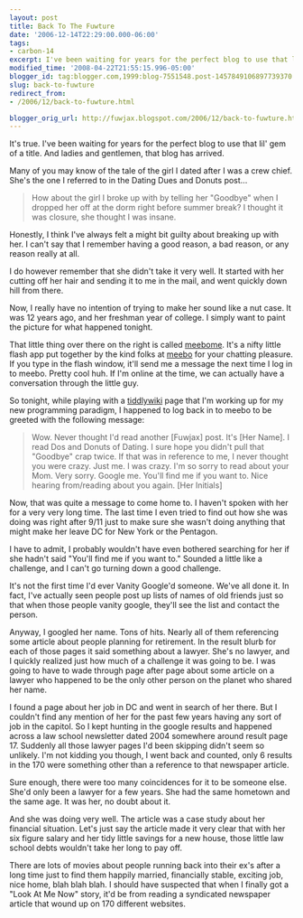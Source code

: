 ```yaml
---
layout: post
title: Back To The Fuwture
date: '2006-12-14T22:29:00.000-06:00'
tags:
- carbon-14
excerpt: I've been waiting for years for the perfect blog to use that lil' gem of a title.
modified_time: '2008-04-22T21:55:15.996-05:00'
blogger_id: tag:blogger.com,1999:blog-7551548.post-1457849106897739370
slug: back-to-fuwture
redirect_from: 
- /2006/12/back-to-fuwture.html

blogger_orig_url: http://fuwjax.blogspot.com/2006/12/back-to-fuwture.html
---
```


It's true.  I've been waiting for years for the perfect blog to use that lil' gem of a title.  And ladies and gentlemen, that blog has arrived.

Many of you may know of the  tale of the girl I dated after I was a crew chief.  She's the one I referred to in the Dating Dues and Donuts post...

> How about the girl I broke up with by telling her "Goodbye" when I dropped her off at the dorm right before summer break? I thought it was closure, she thought I was insane.

Honestly, I think I've always felt a might bit guilty about breaking up with her.  I can't say that I remember having a good reason, a bad reason, or any reason really at all.

I do however remember that she didn't take it very well.  It started with her cutting off her hair and sending it to me in the mail, and went quickly down hill from there.

Now, I really have no intention of trying to make her sound like a nut case. It was 12 years ago, and her freshman year of college. I simply want to paint the picture for what happened tonight.

That little thing over there on the right is called [meebome](http://meebome.com "Long since retired").  It's a nifty little flash app put together by the kind folks at [meebo](http://meebo.com/ "C'est la vie") for your chatting pleasure. If you type in the flash window, it'll send me a message the next time I log in to meebo.  Pretty cool huh.  If I'm online at the time, we can actually have a conversation through the little guy.

So tonight, while playing with a [tiddlywiki](http://tiddlywiki.com/ "I LOVE TIDDLYWIKI!") page that I'm working up for my new programming paradigm, I happened to log back in to meebo to be greeted with the following message:

> Wow. Never thought I'd read another \[Fuwjax] post. It's \[Her Name]. I read Dos and Donuts of Dating. I sure hope you didn't pull that "Goodbye" crap twice. If that was in reference to me, I never thought you were crazy. Just me. I was crazy. I'm so sorry to read about your Mom. Very sorry. Google me. You'll find me if you want to. Nice hearing from/reading about you again. \[Her Initials]

Now, that was quite a message to come home to.  I haven't spoken with her for a very very long time.  The last time I even tried to find out how she was doing was right after 9/11 just to make sure she wasn't doing anything that might make her leave DC for New York or the Pentagon.

I have to admit, I probably wouldn't have even bothered searching for her if she hadn't said "You'll find me if you want to."  Sounded a little like a challenge, and I can't go turning down a good challenge.

It's not the first time I'd ever Vanity Google'd someone.  We've all done it.  In fact, I've actually seen people post up lists of names of old friends just so that when those people vanity google, they'll see the list and contact the person.

Anyway, I googled her name.  Tons of hits.  Nearly all of them referencing some article about people planning for retirement.  In the result blurb for each of those pages it said something about a lawyer. She's no lawyer, and I quickly realized just how much of a challenge it was going to be.  I was going to have to wade through page after page about some article on a lawyer who happened to be the only other person on the planet who shared her name.

I found a page about her job in DC and went in search of her there.  But I couldn't find any mention of her for the past few years having any sort of job in the capitol.  So I kept hunting in the google results and happened across a law school newsletter dated 2004 somewhere around result page 17.  Suddenly all those lawyer pages I'd been skipping didn't seem so unlikely.  I'm not kidding you though, I went back and counted, only 6 results in the 170 were something other than a reference to that newspaper article.

Sure enough, there were too many coincidences for it to be someone else.  She'd only been a lawyer for a few years.  She had the same hometown and the same age.  It was her, no doubt about it.

And she was doing very well.  The article was a case study about her financial situation.  Let's just say the article made it very clear that with her six figure salary and her tidy little savings for a new house, those little law school debts wouldn't take her long to pay off.

There are lots of movies about people running back into their ex's after a long time just to find them happily married, financially stable, exciting job, nice home, blah blah blah.  I should have suspected that when I finally got a "Look At Me Now" story, it'd be from reading a syndicated newspaper article that wound up on 170 different websites.